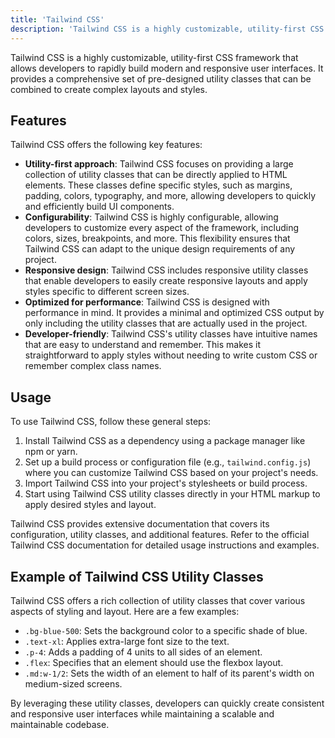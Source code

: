 ```yaml
---
title: 'Tailwind CSS'
description: 'Tailwind CSS is a highly customizable, utility-first CSS framework that allows developers to rapidly build modern and responsive user interfaces.'
---
```


Tailwind CSS is a highly customizable, utility-first CSS framework that allows developers to rapidly build modern and responsive user interfaces. It provides a comprehensive set of pre-designed utility classes that can be combined to create complex layouts and styles.

## Features

Tailwind CSS offers the following key features:

- **Utility-first approach**: Tailwind CSS focuses on providing a large collection of utility classes that can be directly applied to HTML elements. These classes define specific styles, such as margins, padding, colors, typography, and more, allowing developers to quickly and efficiently build UI components.
- **Configurability**: Tailwind CSS is highly configurable, allowing developers to customize every aspect of the framework, including colors, sizes, breakpoints, and more. This flexibility ensures that Tailwind CSS can adapt to the unique design requirements of any project.
- **Responsive design**: Tailwind CSS includes responsive utility classes that enable developers to easily create responsive layouts and apply styles specific to different screen sizes.
- **Optimized for performance**: Tailwind CSS is designed with performance in mind. It provides a minimal and optimized CSS output by only including the utility classes that are actually used in the project.
- **Developer-friendly**: Tailwind CSS's utility classes have intuitive names that are easy to understand and remember. This makes it straightforward to apply styles without needing to write custom CSS or remember complex class names.

## Usage

To use Tailwind CSS, follow these general steps:

1. Install Tailwind CSS as a dependency using a package manager like npm or yarn.
2. Set up a build process or configuration file (e.g., `tailwind.config.js`) where you can customize Tailwind CSS based on your project's needs.
3. Import Tailwind CSS into your project's stylesheets or build process.
4. Start using Tailwind CSS utility classes directly in your HTML markup to apply desired styles and layout.

Tailwind CSS provides extensive documentation that covers its configuration, utility classes, and additional features. Refer to the official Tailwind CSS documentation for detailed usage instructions and examples.

## Example of Tailwind CSS Utility Classes

Tailwind CSS offers a rich collection of utility classes that cover various aspects of styling and layout. Here are a few examples:

- `.bg-blue-500`: Sets the background color to a specific shade of blue.
- `.text-xl`: Applies extra-large font size to the text.
- `.p-4`: Adds a padding of 4 units to all sides of an element.
- `.flex`: Specifies that an element should use the flexbox layout.
- `.md:w-1/2`: Sets the width of an element to half of its parent's width on medium-sized screens.

By leveraging these utility classes, developers can quickly create consistent and responsive user interfaces while maintaining a scalable and maintainable codebase.
